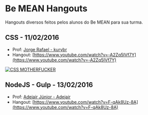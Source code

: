 # Be MEAN Hangouts

Hangouts diversos feitos pelos alunos do Be MEAN para sua turma. 


## CSS - 11/02/2016

- Prof: [Jorge Rafael - kurybr](https://github.com/kurybr)
- Hangout: [https://www.youtube.com/watch?v=-A2Zq5IVf7Y](https://www.youtube.com/watch?v=-A2Zq5IVf7Y)

[![CSS MOTHERFUCKER](https://cldup.com/LKM9vvDAeY.png)](https://www.youtube.com/watch?v=-A2Zq5IVf7Y)

## NodeJS - Gulp - 13/02/2016

- Prof: [Adejair Júnior - Adejair](https://github.com/Adejair)
- Hangout: [https://www.youtube.com/watch?v=F-qAk8Uz-8A](https://www.youtube.com/watch?v=F-qAk8Uz-8A)
